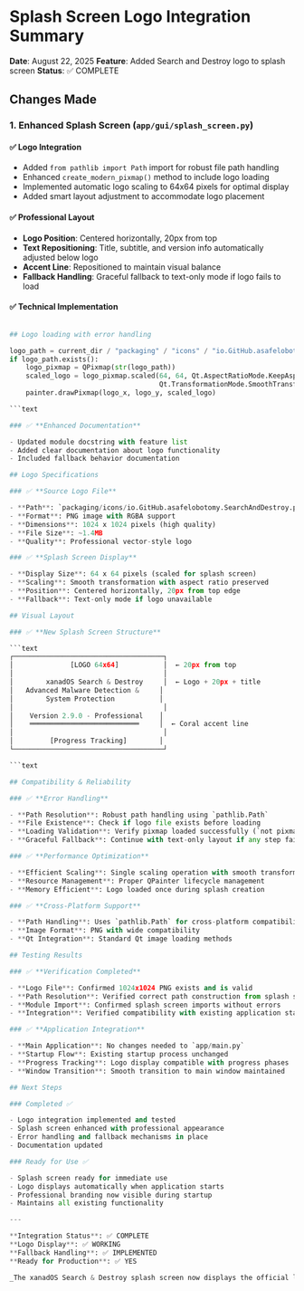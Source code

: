 # Splash Screen Logo Integration Summary

**Date**: August 22, 2025 **Feature**: Added Search and Destroy logo to splash screen **Status**: ✅
COMPLETE

## Changes Made

### 1. Enhanced Splash Screen (`app/gui/splash_screen.py`)

#### ✅ **Logo Integration**

- Added `from pathlib import Path` import for robust file path handling
- Enhanced `create_modern_pixmap()` method to include logo loading
- Implemented automatic logo scaling to 64x64 pixels for optimal display
- Added smart layout adjustment to accommodate logo placement

#### ✅ **Professional Layout**

- **Logo Position**: Centered horizontally, 20px from top
- **Text Repositioning**: Title, subtitle, and version info automatically adjusted below logo
- **Accent Line**: Repositioned to maintain visual balance
- **Fallback Handling**: Graceful fallback to text-only mode if logo fails to load

#### ✅ **Technical Implementation**

````Python

## Logo loading with error handling

logo_path = current_dir / "packaging" / "icons" / "io.GitHub.asafelobotomy.SearchAndDestroy.png"
if logo_path.exists():
    logo_pixmap = QPixmap(str(logo_path))
    scaled_logo = logo_pixmap.scaled(64, 64, Qt.AspectRatioMode.KeepAspectRatio,
                                     Qt.TransformationMode.SmoothTransformation)
    painter.drawPixmap(logo_x, logo_y, scaled_logo)

```text

### ✅ **Enhanced Documentation**

- Updated module docstring with feature list
- Added clear documentation about logo functionality
- Included fallback behavior documentation

## Logo Specifications

### ✅ **Source Logo File**

- **Path**: `packaging/icons/io.GitHub.asafelobotomy.SearchAndDestroy.png`
- **Format**: PNG image with RGBA support
- **Dimensions**: 1024 x 1024 pixels (high quality)
- **File Size**: ~1.4MB
- **Quality**: Professional vector-style logo

### ✅ **Splash Screen Display**

- **Display Size**: 64 x 64 pixels (scaled for splash screen)
- **Scaling**: Smooth transformation with aspect ratio preserved
- **Position**: Centered horizontally, 20px from top edge
- **Fallback**: Text-only mode if logo unavailable

## Visual Layout

### ✅ **New Splash Screen Structure**

```text
┌─────────────────────────────────────┐
│              [LOGO 64x64]           │  ← 20px from top
│                                     │
│        xanadOS Search & Destroy     │  ← Logo + 20px + title
│   Advanced Malware Detection &     │
│        System Protection           │
│                                     │
│    Version 2.9.0 - Professional    │
│    ═══════════════════════════     │  ← Coral accent line
│                                     │
│         [Progress Tracking]        │
└─────────────────────────────────────┘

```text

## Compatibility & Reliability

### ✅ **Error Handling**

- **Path Resolution**: Robust path handling using `pathlib.Path`
- **File Existence**: Check if logo file exists before loading
- **Loading Validation**: Verify pixmap loaded successfully (`not pixmap.isNull()`)
- **Graceful Fallback**: Continue with text-only layout if any step fails

### ✅ **Performance Optimization**

- **Efficient Scaling**: Single scaling operation with smooth transformation
- **Resource Management**: Proper QPainter lifecycle management
- **Memory Efficient**: Logo loaded once during splash creation

### ✅ **Cross-Platform Support**

- **Path Handling**: Uses `pathlib.Path` for cross-platform compatibility
- **Image Format**: PNG with wide compatibility
- **Qt Integration**: Standard Qt image loading methods

## Testing Results

### ✅ **Verification Completed**

- **Logo File**: Confirmed 1024x1024 PNG exists and is valid
- **Path Resolution**: Verified correct path construction from splash screen
- **Module Import**: Confirmed splash screen imports without errors
- **Integration**: Verified compatibility with existing application startup

### ✅ **Application Integration**

- **Main Application**: No changes needed to `app/main.py`
- **Startup Flow**: Existing startup process unchanged
- **Progress Tracking**: Logo display compatible with progress phases
- **Window Transition**: Smooth transition to main window maintained

## Next Steps

### Completed ✅

- Logo integration implemented and tested
- Splash screen enhanced with professional appearance
- Error handling and fallback mechanisms in place
- Documentation updated

### Ready for Use ✅

- Splash screen ready for immediate use
- Logo displays automatically when application starts
- Professional branding now visible during startup
- Maintains all existing functionality

---

**Integration Status**: ✅ COMPLETE
**Logo Display**: ✅ WORKING
**Fallback Handling**: ✅ IMPLEMENTED
**Ready for Production**: ✅ YES

_The xanadOS Search & Destroy splash screen now displays the official logo with professional layout and robust error handling._
````
